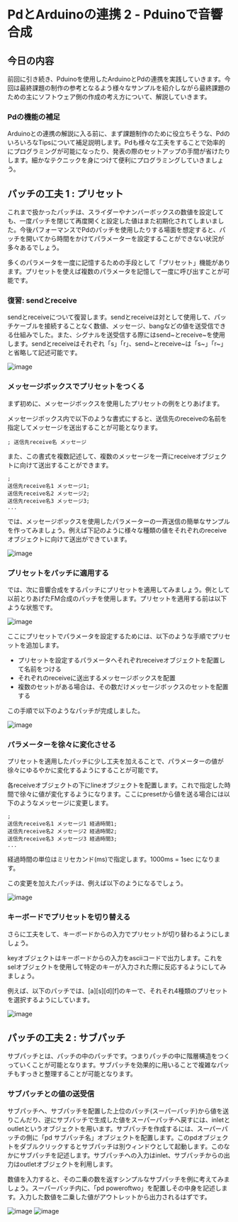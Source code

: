 # PdとArduinoの連携 2 - Pduinoで音響合成

## 今日の内容

前回に引き続き、Pduinoを使用したArduinoとPdの連携を実践していきます。今回は最終課題の制作の参考となるよう様々なサンプルを紹介しながら最終課題のための主にソフトウェア側の作成の考え方について、解説していきます。

### Pdの機能の補足

Arduinoとの連携の解説に入る前に、まず課題制作のために役立ちそうな、PdのいろいろなTipsについて補足説明します。Pdも様々な工夫をすることで効率的にプログラミングが可能になったり、発表の際のセットアップの手間が省けたりします。細かなテクニックを身につけて便利にプログラミングしていきましょう。

## パッチの工夫 1 : プリセット

これまで扱かったパッチは、スライダーやナンバーボックスの数値を設定しても、一度パッチを閉じて再度開くと設定した値はまた初期化されてしまいました。今後パフォーマンスでPdのパッチを使用したりする場面を想定すると、パッチを開いてから時間をかけてパラメーターを設定することができない状況が多々あるでしょう。

多くのパラメータを一度に記憶するための手段として「プリセット」機能があります。プリセットを使えば複数のパラメータを記憶して一度に呼び出すことが可能です。

### 復習: sendとreceive

sendとreceiveについて復習します。sendとreceiveは対として使用して、パッチケーブルを接続することなく数値、メッセージ、bangなどの値を送受信できる仕組みでした。また、シグナルを送受信する際にはsend~とreceive~を使用します。sendとreceiveはそれぞれ「s」「r」、send~とreceive~は「s~」「r~」と省略して記述可能です。

![image](img/130520/send_receive.png)


### メッセージボックスでプリセットをつくる 

まず初めに、メッセージボックスを使用したプリセットの例をとりあげます。

メッセージボックス内で以下のような書式にすると、送信先のreceiveの名前を指定してメッセージを送出することが可能となります。

	; 送信先receive名 メッセージ

また、この書式を複数記述して、複数のメッセージを一斉にreceiveオブジェクトに向けて送出することができます。

	; 
	送信先receive名1 メッセージ1;
	送信先receive名2 メッセージ2;
	送信先receive名3 メッセージ3;
	...

では、メッセージボックスを使用したパラメーターの一斉送信の簡単なサンプルを作ってみましょう。例えば下記のように様々な種類の値をそれぞれのreceiveオブジェクトに向けて送出ができています。

![image](img/130520/preset1.png)


### プリセットをパッチに適用する

では、次に音響合成をするパッチにプリセットを適用してみましょう。例として以前とりあげたFM合成のパッチを使用します。プリセットを適用する前は以下ような状態です。

![image](img/130520/preset_fm_pre.png)

ここにプリセットでパラメータを設定するためには、以下のような手順でプリセットを追加します。

* プリセットを設定するパラメータへそれぞれreceiveオブジェクトを配置して名前をつける
* それぞれのreceiveに送出するメッセージボックスを配置
* 複数のセットがある場合は、その数だけメッセージボックスのセットを配置する

この手順で以下のようなパッチが完成しました。

![image](img/130520/preset_fm.png)


### パラメーターを徐々に変化させる

プリセットを適用したパッチに少し工夫を加えることで、パラメーターの値が徐々にゆるやかに変化するようにすることが可能です。

各receiveオブジェクトの下にlineオブジェクトを配置します。これで指定した時間で徐々に値が変化するようになります。ここにpresetから値を送る場合には以下のようなメッセージに変更します。

	; 
	送信先receive名1 メッセージ1 経過時間1;
	送信先receive名2 メッセージ2 経過時間2;
	送信先receive名3 メッセージ3 経過時間3;
	...

経過時間の単位はミリセカンド(ms)で指定します。1000ms = 1sec になります。

この変更を加えたパッチは、例えば以下のようになるでしょう。

![image](img/130520/preset_fm_line.png)


### キーボードでプリセットを切り替える

さらに工夫をして、キーボードからの入力でプリセットが切り替わるようにしましょう。

keyオブジェクトはキーボードからの入力をasciiコードで出力します。これをselオブジェクトを使用して特定のキーが入力された際に反応するようにしてみましょう。

例えば、以下のパッチでは、[a][s][d][f]のキーで、それそれ4種類のプリセットを選択するようにしています。

![image](img/130520/preset_fm_line_key.png)


## パッチの工夫 2 : サブパッチ

サブパッチとは、パッチの中のパッチです。つまりパッチの中に階層構造をつくっていくことが可能となります。サブパッチを効果的に用いることで複雑なパッチもすっきと整理することが可能となります。

### サブパッチとの値の送受信

サブパッチへ、サブパッチを配置した上位のパッチ(スーパーパッチ)から値を送りこんだり、逆にサブパッチで生成した値をスーパーパッチへ戻すには、inletとoutletというオブジェクトを用います。サブパッチを作成するには、スーパーパッチの側に「pd サブパッチ名」オブジェクトを配置します。このpdオブジェクトをダブルクリックするとサブパッチは別ウィンドウとして起動します。このなかにサブパッチを記述します。サブパッチへの入力はinlet、サブパッチからの出力はoutletオブジェクトを利用します。

数値を入力すると、その二乗の数を返すシンプルなサブパッチを例に考えてみましょう。スーパーパッチ内に、「pd poweroftwo」を配置しその中身を記述します。入力した数値を二乗した値がアウトレットから出力されるはずです。

![image](img/130520/superpatch.png) ![image](img/130520/subpatch.png)






